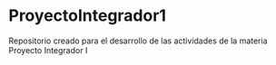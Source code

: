 # ProyectoIntegrador1
Repositorio creado para el desarrollo de las actividades de la materia Proyecto Integrador I

